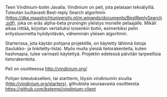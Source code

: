 Teen Vindinium-botin Javalla. Vindinium on peli, jota pelataan tekoälyillä. Toteutan luultavasti Best-reply Search algoritmin (https://dke.maastrichtuniversity.nl/m.winands/documents/BestReplySearch.pdf), joka on eräs alpha-beta pruningin yleistys monelle pelaajalle. Mikäli aikaa riittää, kirjoitan vertailuksi toisenkin botin, esimerkiksi pelin eritysluonnetta hyödyntävän, vähemmän yleisen algoritmin.

Starterissa, jota käytän pohjana projektille, on käytetty lähinnä listoja (taulukko- ja linkitetty-lista). Myös muita yleisiä tietorakenteita, kuten hashmapia, tulee varmasti käytettyä. Projektin edetessä päivitän tarpeellisia tietorakenteita.

Peli on osoitteessa http://vindinium.org/

Pohjan toteutukselleni, tai startterin, löysin vindiniumin sivulta (http://vindinium.org/starters), githubista seuraavasta osoitteesta https://github.com/bstempi/vindinium-client
